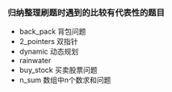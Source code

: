### 归纳整理刷题时遇到的比较有代表性的题目



- back_pack 背包问题
- 2_pointers 双指针
- dynamic 动态规划
- rainwater
- buy_stock 买卖股票问题
- n_sum 数组中n个数求和问题